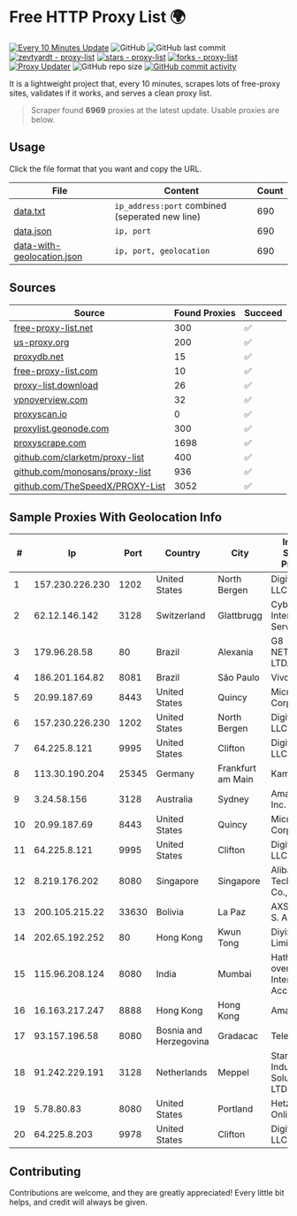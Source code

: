 
# Free HTTP Proxy List 🌍

[![Every 10 Minutes Update](https://github.com/mertguvencli/http-proxy-list/actions/workflows/main.yml/badge.svg?branch=main)](https://github.com/mertguvencli/http-proxy-list/actions/workflows/main.yml)
![GitHub](https://img.shields.io/github/license/mertguvencli/http-proxy-list)
![GitHub last commit](https://img.shields.io/github/last-commit/mertguvencli/http-proxy-list)
[![zevtyardt - proxy-list](https://img.shields.io/static/v1?label=zevtyardt&message=proxy-list&color=blue&logo=github)](https://github.com/zevtyardt/proxy-list "Go to GitHub repo")
[![stars - proxy-list](https://img.shields.io/github/stars/zevtyardt/proxy-list?style=social)](https://github.com/zevtyardt/proxy-list)
[![forks - proxy-list](https://img.shields.io/github/forks/zevtyardt/proxy-list?style=social)](https://github.com/zevtyardt/proxy-list)
[![Proxy Updater](https://github.com/zevtyardt/proxy-list/workflows/Proxy%20Updater/badge.svg)](https://github.com/zevtyardt/proxy-list/actions?query=workflow:"Proxy+Updater")
![GitHub repo size](https://img.shields.io/github/repo-size/zevtyardt/proxy-list)
[![GitHub commit activity](https://img.shields.io/github/commit-activity/m/zevtyardt/proxy-list?logo=commits)](https://github.com/zevtyardt/proxy-list/commits/main)

It is a lightweight project that, every 10 minutes, scrapes lots of free-proxy sites, validates if it works, and serves a clean proxy list.

> Scraper found **6969** proxies at the latest update. Usable proxies are below.

## Usage

Click the file format that you want and copy the URL.

|File|Content|Count|
|----|-------|-----|
|[data.txt](https://raw.githubusercontent.com/mertguvencli/http-proxy-list/main/proxy-list/data.txt)|`ip_address:port` combined (seperated new line)|690|
|[data.json](https://raw.githubusercontent.com/mertguvencli/http-proxy-list/main/proxy-list/data.json)|`ip, port`|690|
|[data-with-geolocation.json](https://raw.githubusercontent.com/mertguvencli/http-proxy-list/main/proxy-list/data-with-geolocation.json)|`ip, port, geolocation`|690|

## Sources

|Source|Found Proxies|Succeed|
|------|-------------|-------|
|[free-proxy-list.net](https://free-proxy-list.net)|300|✅|
|[us-proxy.org](https://www.us-proxy.org)|200|✅|
|[proxydb.net](http://proxydb.net)|15|✅|
|[free-proxy-list.com](https://free-proxy-list.com/?page=&port=&type%5B%5D=http&type%5B%5D=https&up_time=0&search=Search)|10|✅|
|[proxy-list.download](https://www.proxy-list.download/HTTP)|26|✅|
|[vpnoverview.com](https://vpnoverview.com/privacy/anonymous-browsing/free-proxy-servers)|32|✅|
|[proxyscan.io](https://www.proxyscan.io)|0|✅|
|[proxylist.geonode.com](https://proxylist.geonode.com/api/proxy-list?limit=300&page=1&sort_by=lastChecked&sort_type=desc&protocols=http,https)|300|✅|
|[proxyscrape.com](https://api.proxyscrape.com/v2/?request=displayproxies&protocol=http&timeout=10000&country=all&ssl=all&anonymity=all)|1698|✅|
|[github.com/clarketm/proxy-list](https://raw.githubusercontent.com/clarketm/proxy-list/master/proxy-list-raw.txt)|400|✅|
|[github.com/monosans/proxy-list](https://raw.githubusercontent.com/monosans/proxy-list/main/proxies/http.txt)|936|✅|
|[github.com/TheSpeedX/PROXY-List](https://raw.githubusercontent.com/TheSpeedX/PROXY-List/master/http.txt)|3052|✅|


## Sample Proxies With Geolocation Info

|#|Ip|Port|Country|City|Internet Service Provider|
|-|--|----|-------|----|-------------------------|
|1|157.230.226.230|1202|United States|North Bergen|DigitalOcean, LLC|
|2|62.12.146.142|3128|Switzerland|Glattbrugg|Cyberlink Internet Services AG|
|3|179.96.28.58|80|Brazil|Alexania|G8 NETWORKS LTDA|
|4|186.201.164.82|8081|Brazil|São Paulo|Vivo|
|5|20.99.187.69|8443|United States|Quincy|Microsoft Corporation|
|6|157.230.226.230|1202|United States|North Bergen|DigitalOcean, LLC|
|7|64.225.8.121|9995|United States|Clifton|DigitalOcean, LLC|
|8|113.30.190.204|25345|Germany|Frankfurt am Main|Kamatera Inc|
|9|3.24.58.156|3128|Australia|Sydney|Amazon.com, Inc.|
|10|20.99.187.69|8443|United States|Quincy|Microsoft Corporation|
|11|64.225.8.121|9995|United States|Clifton|DigitalOcean, LLC|
|12|8.219.176.202|8080|Singapore|Singapore|Alibaba (US) Technology Co., Ltd.|
|13|200.105.215.22|33630|Bolivia|La Paz|AXS Bolivia S. A.|
|14|202.65.192.252|80|Hong Kong|Kwun Tong|Diyixian.com Limited|
|15|115.96.208.124|8080|India|Mumbai|Hathway IP over Cable Internet Access|
|16|16.163.217.247|8888|Hong Kong|Hong Kong|Amazon.com|
|17|93.157.196.58|8080|Bosnia and Herzegovina|Gradacac|Telesat d.o.o.|
|18|91.242.229.191|3128|Netherlands|Meppel|Stark Industries Solutions LTD|
|19|5.78.80.83|8080|United States|Portland|Hetzner Online GmbH|
|20|64.225.8.203|9978|United States|Clifton|DigitalOcean, LLC|



## Contributing

Contributions are welcome, and they are greatly appreciated! Every
little bit helps, and credit will always be given.

